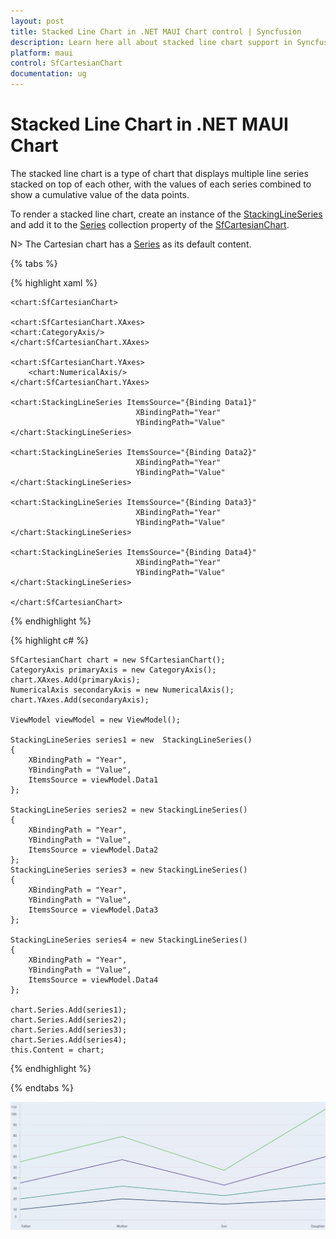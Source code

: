 ```yaml
---
layout: post
title: Stacked Line Chart in .NET MAUI Chart control | Syncfusion
description: Learn here all about stacked line chart support in Syncfusion .NET MAUI Chart (SfCartesianChart) control.
platform: maui
control: SfCartesianChart
documentation: ug
---
```


# Stacked Line Chart in .NET MAUI Chart


The stacked line chart is a type of chart that displays multiple line series stacked on top of each other, with the values of each series combined to show a cumulative value of the data points.

To render a stacked line chart, create an instance of the [StackingLineSeries]() and add it to the [Series](https://help.syncfusion.com/cr/maui/Syncfusion.Maui.Charts.SfCartesianChart.html#Syncfusion_Maui_Charts_SfCartesianChart_Series) collection property of the [SfCartesianChart](https://help.syncfusion.com/cr/maui/Syncfusion.Maui.Charts.SfCartesianChart.html?tabs=tabid-1).

N> The Cartesian chart has a [Series](https://help.syncfusion.com/cr/maui/Syncfusion.Maui.Charts.SfCartesianChart.html#Syncfusion_Maui_Charts_SfCartesianChart_Series) as its default content.

{% tabs %}

{% highlight xaml %}

    <chart:SfCartesianChart>

    <chart:SfCartesianChart.XAxes>
    <chart:CategoryAxis/>
    </chart:SfCartesianChart.XAxes>

    <chart:SfCartesianChart.YAxes>
        <chart:NumericalAxis/>
    </chart:SfCartesianChart.YAxes>

    <chart:StackingLineSeries ItemsSource="{Binding Data1}"
                                XBindingPath="Year"
                                YBindingPath="Value"        
    </chart:StackingLineSeries>

    <chart:StackingLineSeries ItemsSource="{Binding Data2}"
                                XBindingPath="Year"
                                YBindingPath="Value"         
    </chart:StackingLineSeries>

    <chart:StackingLineSeries ItemsSource="{Binding Data3}"
                                XBindingPath="Year"
                                YBindingPath="Value"         
    </chart:StackingLineSeries>

    <chart:StackingLineSeries ItemsSource="{Binding Data4}"
                                XBindingPath="Year"
                                YBindingPath="Value"         
    </chart:StackingLineSeries>

    </chart:SfCartesianChart>


{% endhighlight %}

{% highlight c# %}

    SfCartesianChart chart = new SfCartesianChart();
    CategoryAxis primaryAxis = new CategoryAxis();
    chart.XAxes.Add(primaryAxis);
    NumericalAxis secondaryAxis = new NumericalAxis();
    chart.YAxes.Add(secondaryAxis);

    ViewModel viewModel = new ViewModel();

    StackingLineSeries series1 = new  StackingLineSeries()
    {
        XBindingPath = "Year",
        YBindingPath = "Value",
        ItemsSource = viewModel.Data1
    };

    StackingLineSeries series2 = new StackingLineSeries()
    {
        XBindingPath = "Year",
        YBindingPath = "Value",
        ItemsSource = viewModel.Data2
    };
    StackingLineSeries series3 = new StackingLineSeries()       
    {
        XBindingPath = "Year",
        YBindingPath = "Value",
        ItemsSource = viewModel.Data3
    };

    StackingLineSeries series4 = new StackingLineSeries()
    {
        XBindingPath = "Year",
        YBindingPath = "Value",
        ItemsSource = viewModel.Data4   
    };

    chart.Series.Add(series1);
    chart.Series.Add(series2);     
    chart.Series.Add(series3); 
    chart.Series.Add(series4); 
    this.Content = chart;

{% endhighlight %}

{% endtabs %}

![Stacking Line Chart in .NET MAUI Cartesian Charts.](chart-types-images\net-maui-cartesian-charts-stacked-line-chart.png)